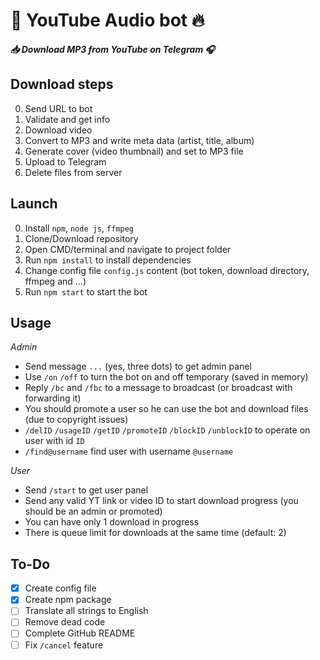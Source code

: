 # :sparkler: YouTube Audio bot :fire:
***:inbox_tray: Download MP3 from YouTube on Telegram :headphones:***

## Download steps
0. Send URL to bot
1. Validate and get info
2. Download video
3. Convert to MP3 and write meta data (artist, title, album)
4. Generate cover (video thumbnail) and set to MP3 file
5. Upload to Telegram
6. Delete files from server

## Launch
0. Install `npm`, `node js`, `ffmpeg`
1. Clone/Download repository
2. Open CMD/terminal and navigate to project folder
3. Run `npm install` to install dependencies
4. Change config file `config.js` content (bot token, download directory, ffmpeg and ...)
5. Run `npm start` to start the bot



## Usage
*Admin*
- Send message `...` (yes, three dots) to get admin panel
- Use `/on` `/off` to turn the bot on and off temporary (saved in memory)
- Reply `/bc` and `/fbc` to a message to broadcast (or broadcast with forwarding it)
- You should promote a user so he can use the bot and download files (due to copyright issues)
- `/delID` `/usageID` `/getID` `/promoteID` `/blockID` `/unblockID` to operate on user with id `ID`
- `/find@username` find user with username `@username`


*User*
- Send `/start` to get user panel
- Send any valid YT link or video ID to start download progress (you should be an admin or promoted)
- You can have only 1 download in progress
- There is queue limit for downloads at the same time (default: 2)


## To-Do
- [x] Create config file
- [x] Create npm package
- [ ] Translate all strings to English
- [ ] Remove dead code
- [ ] Complete GitHub README
- [ ] Fix `/cancel` feature
